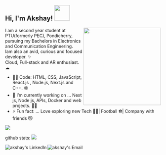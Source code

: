 <h2> Hi, I'm Akshay! <img src="https://media.giphy.com/media/mGcNjsfWAjY5AEZNw6/giphy.gif" width="50"></h2>
 <img align='right' src="https://media.giphy.com/media/SWoSkN6DxTszqIKEqv/giphy.gif" width="250"> 
 
 I am a second year student at PTU(formerly PEC), Pondicherry, pursuing my Bachelors in Electronics and Communication Engineering.<br>
 Iam also an avid, curious and focused developer. ✨ <br>
 Cloud, Full-stack and AR enthusiast. ☁<br>

- :man_technologist: Code: HTML, CSS, JavaScript, React.js , Node.js, Next.js and C++. 🕸
- 🔭 I’m currently working on ... Next js, Node js, APIs, Docker and web projects. 🐱‍👤
- ⚡ Fun fact: ... Love exploring new Tech 👨‍💻| Football ⚽| Company with friends 😻 <br>

![](https://visitor-badge.laobi.icu/badge?page_id=akshay1027.visitor-badge&style=flat-square&color=0088cc)<br>

github stats:
<img src="https://github-readme-stats.vercel.app/api?username=akshay1027&&show_icons=true&title_color=ffffff&icon_color=bb2acf&text_color=daf7dc&bg_color=151515">

<a href="https://www.linkedin.com/in/akshayrr1027/">
  <img align="left" alt="akshay's LinkedIn" src="https://img.icons8.com/bubbles/50/000000/linkedin.png"/>
</a>

<a href="mailto:akshayar1027@gmail.com">
  <img align="left" alt="akshay's Email" src="https://img.icons8.com/bubbles/50/000000/gmail.png"/>
</a>
